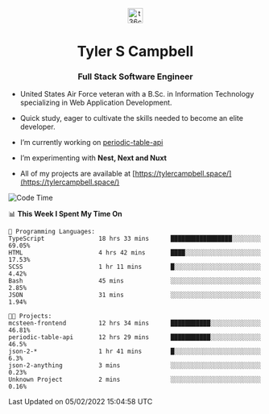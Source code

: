 <p align="center">
<a href="https://www.linkedin.com/in/t36campbell" target="blank"><img align="center" src="https://ik.imagekit.io/t36campbell/Portfolio/linkedin.png.original_m8bbGgPh6.png" alt="t36campbell" height="30" width="30" /></a>
</p>
<h1 align="center">Tyler S Campbell</h1>
<h3 align="center">Full Stack Software Engineer</h3>

* United States Air Force veteran with a B.Sc. in Information Technology specializing in Web Application Development. 

* Quick study, eager to cultivate the skills needed to become an elite developer.

* I’m currently working on [periodic-table-api](https://github.com/t36campbell/periodic-table-api)

* I’m experimenting with **Nest, Next and Nuxt**

* All of my projects are available at [https://tylercampbell.space/](https://tylercampbell.space/)

<!--START_SECTION:waka-->
![Code Time](http://img.shields.io/badge/Code%20Time-1%2C405%20hrs%204%20mins-blue)

📊 **This Week I Spent My Time On** 

```text
💬 Programming Languages: 
TypeScript               18 hrs 33 mins      █████████████████░░░░░░░░   69.05% 
HTML                     4 hrs 42 mins       ████░░░░░░░░░░░░░░░░░░░░░   17.53% 
SCSS                     1 hr 11 mins        █░░░░░░░░░░░░░░░░░░░░░░░░   4.42% 
Bash                     45 mins             ░░░░░░░░░░░░░░░░░░░░░░░░░   2.85% 
JSON                     31 mins             ░░░░░░░░░░░░░░░░░░░░░░░░░   1.94%

🐱‍💻 Projects: 
mcsteen-frontend         12 hrs 34 mins      ███████████░░░░░░░░░░░░░░   46.81% 
periodic-table-api       12 hrs 29 mins      ███████████░░░░░░░░░░░░░░   46.5% 
json-2-*                 1 hr 41 mins        █░░░░░░░░░░░░░░░░░░░░░░░░   6.3% 
json-2-anything          3 mins              ░░░░░░░░░░░░░░░░░░░░░░░░░   0.23% 
Unknown Project          2 mins              ░░░░░░░░░░░░░░░░░░░░░░░░░   0.16%

```


 Last Updated on 05/02/2022 15:04:58 UTC
<!--END_SECTION:waka-->

